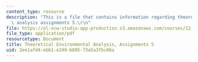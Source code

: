 ```yaml
---
content_type: resource
description: "This is a file that contains information regarding theoretical environmental\
  \ analysis assignments 5.\r\n"
file: https://ol-ocw-studio-app-production.s3.amazonaws.com/courses/12-009j-theoretical-environmental-analysis-spring-2015/2ee1afd4ebb1e249b89573a5a3fbc06a_MIT12_009JS15_pset5.pdf
file_type: application/pdf
resourcetype: Document
title: Theoretical Environmental Analysis, Assignments 5
uid: 2ee1afd4-ebb1-e249-b895-73a5a3fbc06a
---
```

